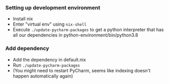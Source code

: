 ### Setting up development environment
 - Install nix
 - Enter "virtual env" using `nix-shell`
 - Execute `./update-pycharm-packages` to get a python interpreter that has all our dependencies in python-environment/bin/python3.8

### Add dependency
 - Add the dependency in default.nix
 - Run `./update-pycharm-packages`
 - (You might need to restart PyCharm, seems like indexing doesn't happen automatically again)